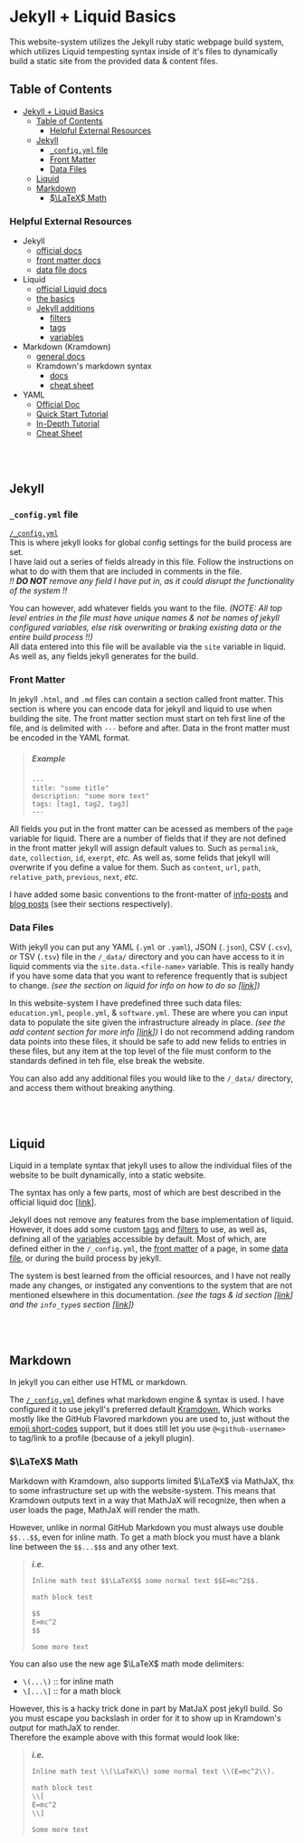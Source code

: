    Jekyll + Liquid Basics
============================
This website-system utilizes the Jekyll ruby static webpage build system,
 which utilizes Liquid tempesting syntax inside of it's files to dynamically 
 build a static site from the provided data & content files.

## Table of Contents
- [Jekyll + Liquid Basics](#jekyll--liquid-basics)
  - [Table of Contents](#table-of-contents)
    - [Helpful External Resources](#helpful-external-resources)
  - [Jekyll](#jekyll)
    - [`_config.yml` file](#_configyml-file)
    - [Front Matter](#front-matter)
    - [Data Files](#data-files)
  - [Liquid](#liquid)
  - [Markdown](#markdown)
    - [$\LaTeX$ Math](#latex-math)



### Helpful External Resources
- Jekyll
  - [official docs](https://jekyllrb.com/docs)
  - [front matter docs](https://jekyllrb.com/docs/front-matter/)
  - [data file docs](https://jekyllrb.com/docs/datafiles/)
- Liquid
  - [official Liquid docs](https://shopify.github.io/liquid/)
  - [the basics](https://shopify.github.io/liquid/basics/introduction/)
  - [Jekyll additions](https://jekyllrb.com/docs/liquid/)
    - [filters](https://jekyllrb.com/docs/liquid/filters/)
    - [tags](https://jekyllrb.com/docs/liquid/tags/)
    - [variables](https://jekyllrb.com/docs/variables/)
- Markdown (Kramdown)
  - [general docs](https://kramdown.gettalong.org/documentation.html)
  - Kramdown's markdown syntax
    - [docs](https://kramdown.gettalong.org/syntax.html)
    - [cheat sheet](https://aoterodelaroza.github.io/devnotes/kramdown-cheatsheet/)
- YAML
  - [Official Doc](https://yaml.org/spec/1.2/spec.html)
  - [Quick Start Tutorial](https://www.cloudbees.com/blog/yaml-tutorial-everything-you-need-get-started)
  - [In-Depth Tutorial](https://www.tutorialspoint.com/yaml/index.htm)
  - [Cheat Sheet](https://lzone.de/cheat-sheet/YAML)

<br/><br/>



 Jekyll
--------
### `_config.yml` file
[`/_config.yml`](../_config.yml) \
This is where jekyll looks for global config settings for the build process are set. \
I have laid out a series of fields already in this file.
Follow the instructions on what to do with them that are included in comments in the file. \
_!! **DO NOT** remove any field I have put in, as it could disrupt the functionality of the system !!_

You can however, add whatever fields you want to the file.
_(NOTE: All top level entries in the file must have unique names_
 _& not be names of jekyll configured variables,_ 
 _else risk overwriting or braking existing data or the entire build process !!)_ \
All data entered into this file will be available via the `site` variable in liquid.
As well as, any fields jekyll generates for the build.


### Front Matter
In jekyll `.html`, and `.md` files can contain a section called front matter.
This section is where you can encode data for jekyll and liquid to use when building the site.
The front matter section must start on teh first line of the file, and is delimited with `---` before and after.
Data in the front matter must be encoded in the YAML format.
> ##### Example
> ```jekyll
> ---
> title: "some title"
> description: "some more text"
> tags: [tag1, tag2, tag3]
> ---
> ```
> <!-- The content of your file -->
All fields you put in the front matter can be acessed as members of the `page` variable for liquid.
There are a number of fields that if they are not defined in the front matter 
 jekyll will assign default values to.
Such as `permalink`, `date`, `collection`, `id`, `exerpt`, _etc._
As well as, some felids that jekyll will overwrite if you define a value for them.
Such as `content`, `url`, `path`, `relative_path`, `previous`, `next`, _etc._

I have added some basic conventions to the front-matter of 
 [info-posts](./adding-content.md#data-content) and 
 [blog posts](./adding-content.md#blog-content)
 (see their sections respectively). 


### Data Files
With jekyll you can put any YAML (`.yml` or `.yaml`), JSON (`.json`), CSV (`.csv`), or TSV (`.tsv`) file
 in the `/_data/` directory and you can have access to it in liquid comments via the `site.data.<file-name>` variable.
This is really handy if you have some data that you want to reference frequently that is subject to change.
_(see the section on liquid for info on how to do so \[[link](#liquid)\])_

In this website-system I have predefined three such data files: `education.yml`, `people.yml`, & `software.yml`.
These are where you can input data to populate the site given the infrastructure already in place.
_(see the add content section for more info \[[link](./adding-content.md)\])_
I do not recommend adding random data points into these files, it should be safe to add new felids to entries in these files, but any item at the top level of the file must conform to the standards defined in teh file, else break the website.

You can also add any additional files you would like to the `/_data/` directory, and access them
 without breaking anything. 


<br/><br/>



 Liquid
--------
Liquid in a template syntax that jekyll uses to allow the individual files of the website to be built dynamically, into a static website.

The syntax has only a few parts, most of which are best described in the official liquid doc \[[link](https://shopify.github.io/liquid/basics/introduction/)\].

Jekyll does not remove any features from the base implementation of liquid.
However, it does add some custom [tags](https://jekyllrb.com/docs/liquid/tags/) 
 and [filters](https://jekyllrb.com/docs/liquid/filters/) to use,
 as well as, defining all of the [variables](https://jekyllrb.com/docs/variables/) 
 accessible by default.
Most of which, are defined either in the `/_config.yml`, 
 the [front matter](#front-matter) of a page,
 in some [data file](#data-files),
 or during the build process by jekyll.

The system is best learned from the official resources, 
 and I have not really made any changes,
 or instigated any conventions to the system that are not mentioned elsewhere in this documentation.
_(see the tags & id section \[[link](./adding-content.md#tags-and-ids)\]_ 
 _and the `info_type`s section \[[link](./adding-content.md#info_types)\])_


<br/><br/>


 Markdown
----------
In jekyll you can either use HTML or markdown.

The [`/_config.yml`](../_config.yml) defines what markdown engine & syntax is used.
I have configured it to use jekyll's preferred default 
 [Kramdown](https://kramdown.gettalong.org/documentation.html),
Which works mostly like the GitHub Flavored markdown you are used to,
 just without the 
 [emoji short-codes](https://www.markdownguide.org/extended-syntax/#using-emoji-shortcodes) 
 support, 
 but it does still let you use `@<github-username>` to
 tag/link to a profile (because of a jekyll plugin).


### $\LaTeX$ Math
Markdown with Kramdown, also supports limited $\LaTeX$ via MathJaX,
 thx to some infrastructure set up with the website-system.
This means that Kramdown outputs text in a way that MathJaX will recognize,
 then when a user loads the page, MathJaX will render the math.

However, unlike in normal GitHub Markdown you must always use double `$$...$$`,
 even for inline math.
To get a math block you must have a blank line between the `$$...$$`s and any other text.
> **_i.e._**
> ```markdown
> Inline math test $$\LaTeX$$ some normal text $$E=mc^2$$.
> 
> math block test
> 
> $$
> E=mc^2
> $$
> 
> Some more text
> ```
You can also use the new age $\LaTeX$ math mode delimiters:
- `\(...\)` :: for inline math
- `\[...\]` :: for a math block

However, this is a hacky trick done in part by MatJaX post jekyll build.
So you must escape you backslash in order for it to show up in Kramdown's output
 for mathJaX to render. \
Therefore the example above with this format would look like:
> **_i.e._**
> ```markdown
> Inline math test \\(\LaTeX\\) some normal text \\(E=mc^2\\).
> 
> math block test
> \\[
> E=mc^2
> \\]
> 
> Some more text
> ```

